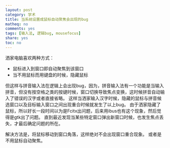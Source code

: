 ```yaml
---
layout: post
category: 学术
title: 当系统设置成鼠标自动聚焦会出现的bug
matheq: no
comments: yes
tags: [输入法, 逻辑bug, mousefocus]
share: yes
toc: no
---
```


洒家电脑喜欢两种方式：

- 鼠标进入到窗口即自动聚焦到该窗口
- 当不用鼠标而用键盘的时候，隐藏鼠标

但这样与拼音输入法在逻辑上会出现bug，因为，拼音输入法有一个功能是当输入拼音，但没有按空格之类的按键时候，窗口切换导致焦点变换，这时候拼音自动输入了错误的汉字或者直接省略。
这样当洒家输入汉字时候，隐藏的鼠标与拼音候选窗口以及目标输入窗口之间出现重合时候就发生了以上bug。
由于洒家隐藏了鼠标，所以好长一段时间以为是Fcitx出问题，后来用ibus也有这个现象，然后觉得是gtk出了问题。
直到最近发现当某些特定窗口弹出新窗口时候，也发生焦点丢失，才最后确定问题的所在。

解决方法是，将鼠标移动到窗口角落，这样绝对不会出现窗口重合现象。
或者是不用鼠标自动聚焦。
